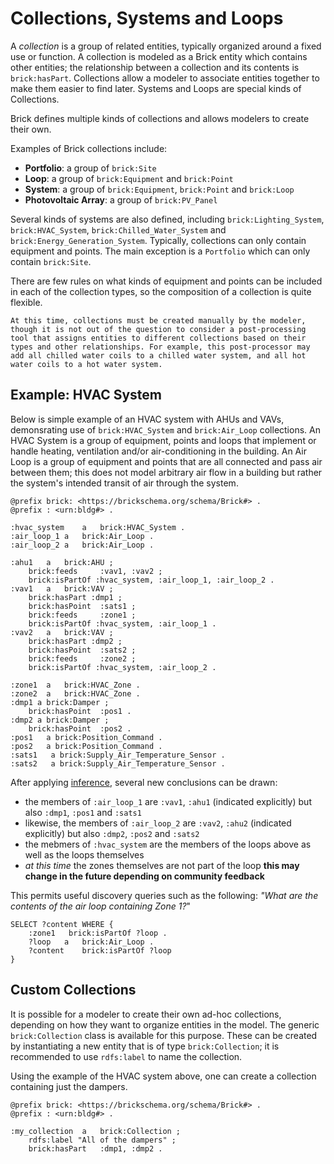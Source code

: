Collections, Systems and Loops
==============================

A *collection* is a group of related entities, typically organized around a fixed use or function. A collection is modeled as a Brick entity which contains other entities; the relationship between a collection and its contents is `brick:hasPart`. Collections allow a modeler to associate entities together to make them easier to find later. Systems and Loops are special kinds of Collections.

Brick defines multiple kinds of collections and allows modelers to create their own.

Examples of Brick collections include:
- **Portfolio**: a group of `brick:Site`
- **Loop**: a group of `brick:Equipment` and `brick:Point`
- **System**: a group of `brick:Equipment`, `brick:Point` and `brick:Loop`
- **Photovoltaic Array**: a group of `brick:PV_Panel`

Several kinds of systems are also defined, including `brick:Lighting_System`, `brick:HVAC_System`, `brick:Chilled_Water_System` and `brick:Energy_Generation_System`.
Typically, collections can only contain equipment and points. The main exception is a `Portfolio` which can only contain `brick:Site`.

There are few rules on what kinds of equipment and points can be included in each of the collection types, so the composition of a collection is quite flexible.

```{note}
At this time, collections must be created manually by the modeler, though it is not out of the question to consider a post-processing tool that assigns entities to different collections based on their types and other relationships. For example, this post-processor may add all chilled water coils to a chilled water system, and all hot water coils to a hot water system.
```

## Example: HVAC System

Below is simple example of an HVAC system with AHUs and VAVs, demonsrating use of `brick:HVAC_System` and `brick:Air_Loop` collections.
An HVAC System is a group of equipment, points and loops that implement or handle heating, ventilation and/or air-conditioning in the building.
An Air Loop is a group of equipment and points that are all connected and pass air between them; this does not model arbitrary air flow in a building but rather the system's intended transit of air through the system.

```turtle
@prefix brick: <https://brickschema.org/schema/Brick#> .
@prefix : <urn:bldg#> .

:hvac_system    a   brick:HVAC_System .
:air_loop_1 a   brick:Air_Loop .
:air_loop_2 a   brick:Air_Loop .

:ahu1   a   brick:AHU ;
    brick:feeds     :vav1, :vav2 ;
    brick:isPartOf :hvac_system, :air_loop_1, :air_loop_2 .
:vav1   a   brick:VAV ;
    brick:hasPart :dmp1 ;
    brick:hasPoint  :sats1 ;
    brick:feeds     :zone1 ;
    brick:isPartOf :hvac_system, :air_loop_1 .
:vav2   a   brick:VAV ;
    brick:hasPart :dmp2 ;
    brick:hasPoint  :sats2 ;
    brick:feeds     :zone2 ;
    brick:isPartOf :hvac_system, :air_loop_2 .
    
:zone1  a   brick:HVAC_Zone .
:zone2  a   brick:HVAC_Zone .
:dmp1 a brick:Damper ;
    brick:hasPoint  :pos1 .
:dmp2 a brick:Damper ;
    brick:hasPoint  :pos2 .
:pos1   a brick:Position_Command .
:pos2   a brick:Position_Command .
:sats1   a brick:Supply_Air_Temperature_Sensor .
:sats2   a brick:Supply_Air_Temperature_Sensor .
```

After applying [inference](lifecycle/inference), several new conclusions can be drawn:
- the members of `:air_loop_1` are `:vav1`, `:ahu1` (indicated explicitly) but also `:dmp1`, `:pos1` and `:sats1`
- likewise, the members of  `:air_loop_2` are `:vav2`, `:ahu2` (indicated explicitly) but also `:dmp2`, `:pos2` and `:sats2`
- the mebmers of `:hvac_system` are the members of the loops above as well as the loops themselves
- *at this time* the zones themselves are not part of the loop **this may change in the future depending on community feedback**

This permits useful discovery queries such as the following: *"What are the contents of the air loop containing Zone 1?*"

```sparql
SELECT ?content WHERE {
    :zone1   brick:isPartOf ?loop .
    ?loop   a   brick:Air_Loop .
    ?content    brick:isPartOf ?loop
}
```

## Custom Collections

It is possible for a modeler to create their own ad-hoc collections, depending on how they want to organize entities in the model. The generic `brick:Collection` class is available for this purpose.
These can be created by instantiating a new entity that is of type `brick:Collection`; it is recommended to use `rdfs:label` to name the collection.

Using the example of the HVAC system above, one can create a collection containing just the dampers.

```turtle
@prefix brick: <https://brickschema.org/schema/Brick#> .
@prefix : <urn:bldg#> .

:my_collection  a   brick:Collection ;
    rdfs:label "All of the dampers" ;
    brick:hasPart   :dmp1, :dmp2 .
```
